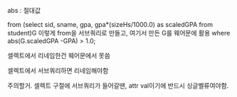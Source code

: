 abs : 절대값

from (select sid, sname, gpa, gpa\*(sizeHs/1000.0) as scaledGPA from student)G 이렇게 from을 서브쿼리로 만들고, 여기서 만든 G를 웨어문에 활용
where abs(G.scaledGPA -GPA) > 1.0;

셀렉트에서 리네임한건 웨어문에서 못씀

셀렉트에서 서브쿼리하면 리네임해야함

주의할거. 셀렉트 구절에 서브쿼리가 들어갈땐, attr val이기에 반드시 싱글벨류여야함.
 